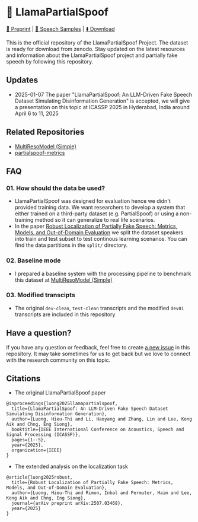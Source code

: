 # 🦙 LlamaPartialSpoof

[📄 Preprint](https://arxiv.org/abs/2409.14743) | [📢 Speech Samples](https://hieuthi.github.io/sample-LlamaPartialSpoof/) | [⬇️ Download](https://zenodo.org/records/14214149)

This is the official repository of the LlamaPartialSpoof Project. The dataset is ready for download from zenodo.
Stay updated on the latest resources and information about the LlamaPartialSpoof project and partially fake speech by following this repository.

## Updates
- 2025-01-07 The paper "LlamaPartialSpoof: An LLM-Driven Fake Speech Dataset Simulating Disinformation Generation" is accepted, we will give a presentation on this topic at ICASSP 2025 in Hyderabad, India around April 6 to 11, 2025

## Related Repositories
- [MultiResoModel (Simple)](https://github.com/hieuthi/MultiResoModel-Simple)
- [partialspoof-metrics](https://github.com/hieuthi/partialspoof-metrics)

## FAQ

### 01. How should the data be used?
- LlamaPartialSpoof was designed for evaluation hence we didn't provided training data. We want researchers to develop a system that either trained on a third-party dataset (e.g. PartialSpoof) or using a non-training method so it can generalize to real life scenarios.
- In the paper [Robust Localization of Partially Fake Speech: Metrics, Models, and Out-of-Domain Evaluation](https://arxiv.org/abs/2507.03468) we split the dataset speakers into train and test subset to test continous learning scenarios. You can find the data partitions in the `split/` directory. 

### 02. Baseline mode
- I prepared a baseline system with the processing pipeline to benchmark this dataset at [MultiResoModel (Simple)](https://github.com/hieuthi/MultiResoModel-Simple)

### 03. Modified transcipts
- The original `dev-clean`, `test-clean` transcripts and the modified `dev01` transcripts are included in this repository

## Have a question?
If you have any question or feedback, feel free to create [a new issue](https://github.com/hieuthi/LlamaPartialSpoof/issues) in this repository.
It may take sometimes for us to get back but we love to connect with the research community on this topic.


## Citations
- The original LlamaPartialSpoof paper
```
@inproceedings{luong2025llamapartialspoof,
  title={LlamaPartialSpoof: An LLM-Driven Fake Speech Dataset Simulating Disinformation Generation},
  author={Luong, Hieu-Thi and Li, Haoyang and Zhang, Lin and Lee, Kong Aik and Chng, Eng Siong},
  booktitle={IEEE International Conference on Acoustics, Speech and Signal Processing (ICASSP)},
  pages={1--5},
  year={2025},
  organization={IEEE}
}
```
- The extended analysis on the localization task
```
@article{luong2025robust,
  title={Robust Localization of Partially Fake Speech: Metrics, Models, and Out-of-Domain Evaluation},
  author={Luong, Hieu-Thi and Rimon, Inbal and Permuter, Haim and Lee, Kong Aik and Chng, Eng Siong},
  journal={arXiv preprint arXiv:2507.03468},
  year={2025}
}
```